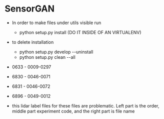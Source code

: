 # SensorGAN

* In order to make files under utils visible run
    * python setup.py install (DO IT INSIDE OF AN VIRTUALENV)

* to delete installation 
    * python setup.py develop --uninstall
    * python setup.py clean --all
* 0633 - 0009-0297
* 6830 - 0046-0071
* 6831 - 0046-0072
* 6896 - 0049-0012
* this lidar label files for these files are problematic. Left part is the order, middle part experiment code, and 
the right part is file name